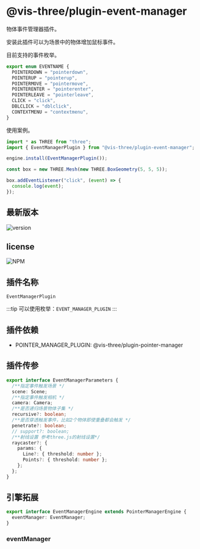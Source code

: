 # @vis-three/plugin-event-manager

物体事件管理器插件。

安装此插件可以为场景中的物体增加鼠标事件。

目前支持的事件枚举。

```ts
export enum EVENTNAME {
  POINTERDOWN = "pointerdown",
  POINTERUP = "pointerup",
  POINTERMOVE = "pointermove",
  POINTERENTER = "pointerenter",
  POINTERLEAVE = "pointerleave",
  CLICK = "click",
  DBLCLICK = "dblclick",
  CONTEXTMENU = "contextmenu",
}
```

使用案例。

```ts
import * as THREE from "three";
import { EventManagerPlugin } from "@vis-three/plugin-event-manager";

engine.install(EventManagerPlugin());

const box = new THREE.Mesh(new THREE.BoxGeometry(5, 5, 5));

box.addEventListener("click", (event) => {
  console.log(event);
});
```

## 最新版本

<img alt="version" src="https://img.shields.io/npm/v/@vis-three/plugin-event-manager">

## license

<img alt="NPM" src="https://img.shields.io/npm/l/@vis-three/plugin-event-manager?color=blue">

## 插件名称

`EventManagerPlugin`

:::tip
可以使用枚举：`EVENT_MANAGER_PLUGIN`
:::

## 插件依赖

- POINTER_MANAGER_PLUGIN: @vis-three/plugin-pointer-manager

## 插件传参

```ts
export interface EventManagerParameters {
  /**指定事件触发场景 */
  scene: Scene;
  /**指定事件触发相机 */
  camera: Camera;
  /**是否递归场景物体子集 */
  recursive?: boolean;
  /**是否穿透触发事件，比如2个物体即使重叠都会触发 */
  penetrate?: boolean;
  // support?: boolean;
  /**射线设置 参考three.js的射线设置*/
  raycaster?: {
    params: {
      Line?: { threshold: number };
      Points?: { threshold: number };
    };
  };
}
```

## 引擎拓展

```ts
export interface EventManagerEngine extends PointerManagerEngine {
  eventManager: EventManager;
}
```

### eventManager
